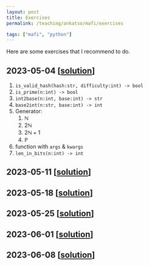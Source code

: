 ```yaml
---
layout: post
title: Exercises
permalink: /teaching/ankatso/mafi/exercises

tags: ["mafi", "python"]
---
```


Here are some exercises that I recommend to do.

## 2023-05-04 [[solution]({{site.baseurl}}{{page.url}}/solution-20230504)]

1. `is_valid_hash(hash:str, difficulty:int) -> bool`
2. `is_prime(n:int) -> bool`
3. `int2base(n:int, base:int) -> str`
4. `base2int(n:str, base:int) -> int`
5. Generator:
   1. $\mathbb{N}$
   2. $2\mathbb{N}$
   3. $2\mathbb{N} + 1$
   4. $\mathbb{P}$
6. function with `args` & `kwargs`
7. `len_in_bits(n:int) -> int`

## 2023-05-11 [[solution]({{site.baseurl}}{{page.url}}/solution-20230511)]

## 2023-05-18 [[solution]({{site.baseurl}}{{page.url}}/solution-20230518)]

## 2023-05-25 [[solution]({{site.baseurl}}{{page.url}}/solution-20230525)]

## 2023-06-01 [[solution]({{site.baseurl}}{{page.url}}/solution-20230601)]

## 2023-06-08 [[solution]({{site.baseurl}}{{page.url}}/solution-20230608)]
